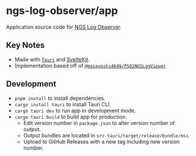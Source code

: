 # ngs-log-observer/app

Application source code for [NGS Log Observer](https://jojobii-arks.github.io/ngs-log-observer).

## Key Notes

- Made with [`Tauri`](https://tauri.app/) and [SvelteKit](https://kit.svelte.dev/).
- Implementation based off of [`@masayoshi4649/PSO2NGSLogViewer`](https://github.com/masayoshi4649/PSO2NGSLogViewer)

## Development

- `pnpm install` to install dependencies.
- `cargo install tauri` to install Tauri CLI.
- `cargo tauri dev` to run app in development mode.
- `cargo tauri build` to build app for production.
  - Edit version number in `package.json` to alter version number of output.
  - Output bundles are located in `src-tauri/target/release/bundle/msi`.
  - Upload to GitHub Releases with a new tag including new version number.
